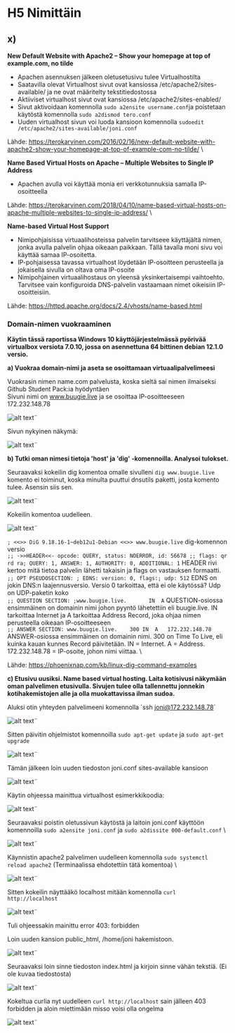 # H5 Nimittäin #
  
## x) ##  
**New Default Website with Apache2 – Show your homepage at top of example.com, no tilde**
- Apachen asennuksen jälkeen oletusetusivu tulee Virtualhostilta
- Saatavilla olevat Virtualhost sivut ovat kansiossa /etc/apache2/sites-available/ ja ne ovat määritelty tekstitiedostossa
- Aktiiviset virtualhost sivut ovat kansiossa /etc/apache2/sites-enabled/
- Sivut aktivoidaan komennolla `sudo a2ensite username.conf`ja poistetaan käytöstä komennolla `sudo a2dismod tero.conf`
- Uuden virtualhost sivun voi luoda kansioon komennolla `sudoedit /etc/apache2/sites-available/joni.conf`

Lähde: https://terokarvinen.com/2016/02/16/new-default-website-with-apache2-show-your-homepage-at-top-of-example-com-no-tilde/ \

**Name Based Virtual Hosts on Apache – Multiple Websites to Single IP Address**
- Apachen avulla voi käyttää monia eri verkkotunnuksia samalla IP-osoitteella
  
Lähde: https://terokarvinen.com/2018/04/10/name-based-virtual-hosts-on-apache-multiple-websites-to-single-ip-address/ \

**Name-based Virtual Host Support**
  - Nimipohjaisissa virtuaalihosteissa palvelin tarvitseee käyttäjältä nimen, jonka avulla palvelin ohjaa oikeaan paikkaan. Tällä tavalla moni sivu voi käyttää samaa IP-osoitetta.
  - IP-pohjaisessa tavassa virtualhost löydetään IP-osoitteen perusteella ja jokaisella sivulla on oltava oma IP-osoite
  - Nimipohjainen virtuaalihostaus on yleensä yksinkertaisempi vaihtoehto. Tarvitsee vain konfiguroida DNS-palvelin vastaamaan nimet oikeisiin IP-osoitteisiin.

Lähde: https://httpd.apache.org/docs/2.4/vhosts/name-based.html

  ### Domain-nimen vuokraaminen    ###
  **Käytin tässä raportissa Windows 10 käyttöjärjestelmässä pyörivää virtualbox versiota 7.0.10, jossa on asennettuna 64 bittinen debian 12.1.0 versio.**

  **a) Vuokraa domain-nimi ja aseta se osoittamaan virtuaalipalvelimeesi**

  Vuokrasin nimen name.com palvelusta, koska sieltä sai nimen ilmaiseksi Github Student Pack:ia hyödyntäen \
  Sivuni nimi on www.buugie.live ja se osoittaa IP-osoitteeseen 172.232.148.78

  ![alt text](https://github.com/faltjon/linuxkurssi/blob/main/h5/kuvat/nimi_osoite.png " ")¨

  Sivun nykyinen näkymä:

  ![alt text](https://github.com/faltjon/linuxkurssi/blob/main/h5/kuvat/2-sivu.png " ")¨

  **b) Tutki oman nimesi tietoja 'host' ja 'dig' -komennoilla. Analysoi tulokset.**

  Seuraavaksi kokeilin dig komentoa omalle sivulleni `dig www.buugie.live`\
  komento ei toiminut, koska minulta puuttui dnsutils paketti, josta komento tulee. Asensin siis sen.

  ![alt text](https://github.com/faltjon/linuxkurssi/blob/main/h5/kuvat/3-dnsutils.png " ")¨

  Kokeilin komentoa uudelleen.

  ![alt text](https://github.com/faltjon/linuxkurssi/blob/main/h5/kuvat/4-dig.png " ")¨

  `; <<>> DiG 9.18.16-1~deb12u1-Debian <<>> www.buugie.live` dig-komennon versio \
  `;; ->>HEADER<<- opcode: QUERY, status: NOERROR, id: 56678
;; flags: qr rd ra; QUERY: 1, ANSWER: 1, AUTHORITY: 0, ADDITIONAL: 1` HEADER rivi kertoo mitä tietoa palvelin lähetti takaisin ja flags on vastauksen formaatti. \
`;; OPT PSEUDOSECTION:
; EDNS: version: 0, flags:; udp: 512` EDNS on jokin DNS:n laajennusversio. Versio 0 tarkoittaa, että ei ole käytössä? Udp on UDP-paketin koko \
`;; QUESTION SECTION:
;www.buugie.live.		IN	A` QUESTION-osiossa ensimmäinen on domainin nimi johon pyyntö lähetettiin eli buugie.live. IN tarkoittaa Internet ja A tarkoittaa Address Record, joka ohjaa nimen perusteella oikeaan IP-osoitteeseen \
`;; ANSWER SECTION:
www.buugie.live.	300	IN	A	172.232.148.78` ANSWER-osiossa ensimmäinen on domainin nimi. 300 on Time To Live, eli kuinka kauan kunnes Record päivitetään. IN = Internet. A = Address. 172.232.148.78 = IP-osoite, johon nimi viittaa. \

Lähde: https://phoenixnap.com/kb/linux-dig-command-examples

**c) Etusivu uusiksi. Name based virtual hosting. Laita kotisivusi näkymään oman palvelimen etusivulla. Sivujen tulee olla tallennettu jonnekin kotihakemistojen alle ja olla muokattavissa ilman sudoa.**

Aluksi otin yhteyden palvelimeeni komennolla `ssh joni@172.232.148.78´

 ![alt text](https://github.com/faltjon/linuxkurssi/blob/main/h5/kuvat/5-ssh.png " ")¨

Sitten päivitin ohjelmistot komennoilla `sudo apt-get update` ja `sudo apt-get upgrade`

 ![alt text](https://github.com/faltjon/linuxkurssi/blob/main/h5/kuvat/6-update.png " ")¨

 Tämän jälkeen loin uuden tiedoston joni.conf sites-available kansioon

 ![alt text](https://github.com/faltjon/linuxkurssi/blob/main/h5/kuvat/7-virtualhost.png " ")¨

 Käytin ohjeessa mainittua virtualhost esimerkkikoodia:

 ![alt text](https://github.com/faltjon/linuxkurssi/blob/main/h5/kuvat/8-conf.png " ")¨

 Seuraavaksi poistin oletussivun käytöstä ja laitoin joni.conf käyttöön komennoilla `sudo a2ensite joni.conf` ja `sudo a2dissite 000-default.conf` \
 
![alt text](https://github.com/faltjon/linuxkurssi/blob/main/h5/kuvat/9-a2ensite.png " ")¨

Käynnistin apache2 palvelimen uudelleen komennolla `sudo systemctl reload apache2` (Terminaalissa ehdotettiin tätä komentoa) \

![alt text](https://github.com/faltjon/linuxkurssi/blob/main/h5/kuvat/10-reload.png " ")¨

Sitten kokeilin näyttääkö localhost mitään komennolla `curl http://localhost`

![alt text](https://github.com/faltjon/linuxkurssi/blob/main/h5/kuvat/11-curl.png " ")¨

Tuli ohjeessakin mainittu error 403: forbidden

Loin uuden kansion public_html, /home/joni hakemistoon.

![alt text](https://github.com/faltjon/linuxkurssi/blob/main/h5/kuvat/12-public-html.png " ")¨

Seuraavaksi loin sinne tiedoston index.html ja kirjoin sinne vähän tekstiä. (Ei ole kuvaa tiedostosta) 

![alt text](https://github.com/faltjon/linuxkurssi/blob/main/h5/kuvat/13-index.png " ")¨

Kokeltua curlia nyt uudelleen `curl http://localhost` sain jälleen 403 forbidden ja aloin miettimään misso voisi olla ongelma

![alt text](https://github.com/faltjon/linuxkurssi/blob/main/h5/kuvat/14-curl.png " ")¨


  

  

  
